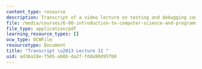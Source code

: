 ```yaml
---
content_type: resource
description: Transcript of a video lecture on testing and debugging computer programs.
file: /media/courses/6-00-introduction-to-computer-science-and-programming-fall-2008/ad36a18ef505ab8bda2ffdda90d95fb0_6-00F08-L11.pdf
file_type: application/pdf
learning_resource_types: []
ocw_type: OCWFile
resourcetype: Document
title: "Transcript \u2013 Lecture 11 "
uid: ad36a18e-f505-ab8b-da2f-fdda90d95fb0
---
```

